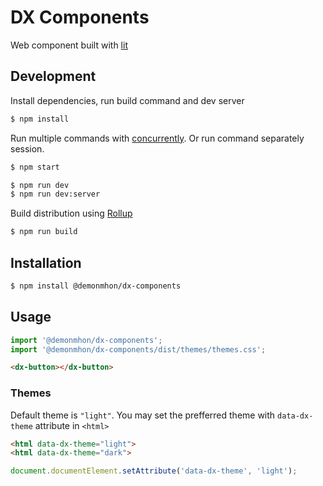 # DX Components

Web component built with [lit](https://lit.dev/)

## Development

Install dependencies, run build command and dev server

```sh
$ npm install
```

Run multiple commands with [concurrently](https://www.npmjs.com/package/concurrently). Or run command separately session.

```sh
$ npm start
```

```sh
$ npm run dev
$ npm run dev:server
```

Build distribution using [Rollup](https://rollupjs.org/guide/en/)

```sh
$ npm run build
```

## Installation

```sh
$ npm install @demonmhon/dx-components
```

## Usage

```js
import '@demonmhon/dx-components';
import '@demonmhon/dx-components/dist/themes/themes.css';
```

```html
<dx-button></dx-button>
```

### Themes

Default theme is `"light"`. You may set the prefferred theme with `data-dx-theme` attribute in `<html>`


```html
<html data-dx-theme="light">
<html data-dx-theme="dark">
```

```js
document.documentElement.setAttribute('data-dx-theme', 'light');
```